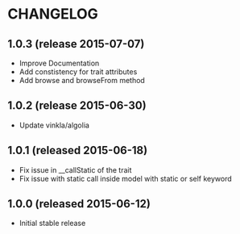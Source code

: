 # CHANGELOG

## 1.0.3 (release 2015-07-07)

- Improve Documentation
- Add constistency for trait attributes
- Add browse and browseFrom method

## 1.0.2 (release 2015-06-30)

- Update vinkla/algolia

## 1.0.1 (released 2015-06-18)

- Fix issue in __callStatic of the trait
- Fix issue with static call inside model with static or self keyword

## 1.0.0 (released 2015-06-12)

- Initial stable release
